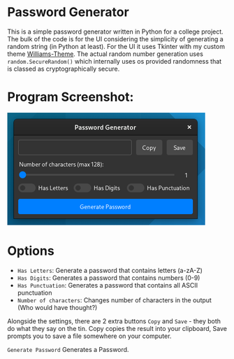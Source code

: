 # Password Generator
This is a simple password generator written in Python for a college project. The bulk of the code is for the UI considering the simplicity of generating a random string (in Python at least). For the UI it uses Tkinter with my custom theme [Williams-Theme](https://github.com/unavailable-name/Williams-Theme "Williams-Theme"). The actual random number generation uses `random.SecureRandom()` which internally uses os provided randomness that is classed as cryptographically secure.

# Program Screenshot:
!["Random Password Generator UI"](Screenshot.png "Random Password Generator UI")

# Options
- `Has Letters`: Generate a password that contains letters (a-zA-Z)
- `Has Digits`: Generates a password that contains numbers (0-9)
- `Has Punctuation`: Generates a password that contains all ASCII punctuation
- `Number of characters`: Changes number of characters in the output (Who would have thought?)

Alongside the settings, there are 2 extra buttons `Copy` and `Save` - they both do what they say on the tin. Copy copies the result into your clipboard, Save prompts you to save a file somewhere on your computer.

`Generate Password` Generates a Password.
